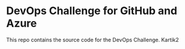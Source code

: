 # DevOps Challenge for GitHub and Azure

This repo contains the source code for the DevOps Challenge. Kartik2
